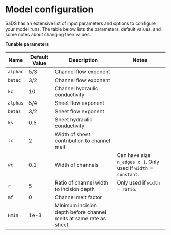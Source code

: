 # Model configuration
SaDS has an extensive list of input parameters and options to configure your model runs. The table below lists the parameters, default values, and some notes about changing their values.


**Tunable parameters**

| Name | Default Value | Description | Notes |
| ---- | ------------- | ----------- | ----- |
| `alphac` | 5/3 | Channel flow exponent | |
| `betac`  | 3/2 | Channel flow exponent | |
| `kc` | 10 | Channel hydraulic conductivity | |
| `alphas` | 5/4 | Sheet flow exponent | |
| `betas`  | 3/2 | Sheet flow exponent | |
|`ks`      | 0.5 | Sheet hydraulic conductivity | |
| `lc` | 2 | Width of sheet contribution to channel melt | |
| `wc` | 0.1 | Width of channels | Can have size `n_edges x 1`. Only used if `width = constant`. |
| `r` | 5 | Ratio of channel width to incision depth | Only used if `width = ratio`. |
| `mf` | 0 | Channel melt factor | |
| `Hmin` | 1e-3 | Minimum incision depth before channel melts at same rate as sheet. | |
